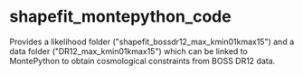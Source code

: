# shapefit_montepython_code
Provides a likelihood folder ("shapefit_bossdr12_max_kmin01kmax15") and a data folder ("DR12_max_kmin01kmax15") which can be linked to MontePython to obtain cosmological constraints from BOSS DR12 data.  
